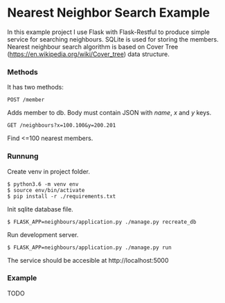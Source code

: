 # Nearest Neighbor Search Example

In this example project I use Flask with Flask-Restful
to produce simple service for searching neighbours.
SQLite is used for storing the members. Nearest neighbour search
algorithm is based on
Cover Tree (https://en.wikipedia.org/wiki/Cover_tree) data structure.


### Methods
It has two methods:

```POST /member```

Adds member to db. Body must contain JSON with _name_, _x_ and _y_ keys.


```GET /neighbours?x=100.100&y=200.201```

Find <=100 nearest members.

### Runnung
Create venv in project folder.

```
$ python3.6 -m venv env
$ source env/bin/activate
$ pip install -r ./requirements.txt
```

Init sqlite database file.
```
$ FLASK_APP=neighbours/application.py ./manage.py recreate_db
```


Run development server.
```
$ FLASK_APP=neighbours/application.py ./manage.py run
```

The service should be accesible at http://localhost:5000

### Example
TODO
